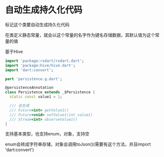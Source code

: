 # 自动生成持久化代码

标记这个类要自动生成持久化代码

在类定义静态常量，就会以这个常量的名字作为键名存储数据，其默认值为这个常量的值

基于Hive

```dart
import 'package:rxdart/rxdart.dart';
import 'package:hive/hive.dart';
import 'dart:convert';

part 'persistence.g.dart';

@persistenceAnnotation
class Persistence extends _$Persistence {
  static const value1 = 1;

  /// 会生成
  /// Future<int> getValue1()
  /// Future<void> setValue1(int value1)
  /// Stream<int> observeValue1()
}
```

支持基本类型，也支持enum，对象，支持空

enum会转成字符串存储，对象会调用toJson()(需要有这个方法，并且import 'dart:convert')
